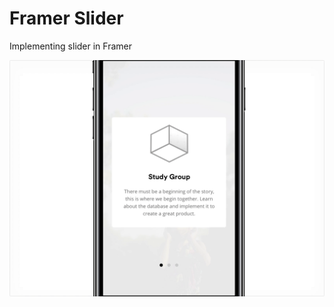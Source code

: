 # Framer Slider
Implementing slider in Framer

![Framer Slider](https://raw.githubusercontent.com/afnizarnur/framer-slider/master/images/framer-slider.gif)
